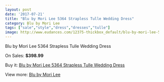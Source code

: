 ```yaml
---
layout: post
date: '2017-07-21'
title: "Blu by Mori Lee 5364 Strapless Tulle Wedding Dress"
category: Blu by Mori Lee
tags: ["sale","style","dress","dresses","tulle"]
image: http://www.eudances.com/12375-thickbox_default/blu-by-mori-lee-5364-strapless-tulle-wedding-dress.jpg
---
```

Blu by Mori Lee 5364 Strapless Tulle Wedding Dress

On Sales: **$398.99**
<a href="https://www.eudances.com/en/blu-by-mori-lee/3837-blu-by-mori-lee-5364-strapless-tulle-wedding-dress.html"><amp-img layout="responsive" width="600" height="600" src="//www.eudances.com/12375-thickbox_default/blu-by-mori-lee-5364-strapless-tulle-wedding-dress.jpg" alt="Blu by Mori Lee 5364 Strapless Tulle Wedding Dress 0" /></a>
<a href="https://www.eudances.com/en/blu-by-mori-lee/3837-blu-by-mori-lee-5364-strapless-tulle-wedding-dress.html"><amp-img layout="responsive" width="600" height="600" src="//www.eudances.com/12379-thickbox_default/blu-by-mori-lee-5364-strapless-tulle-wedding-dress.jpg" alt="Blu by Mori Lee 5364 Strapless Tulle Wedding Dress 1" /></a>
<a href="https://www.eudances.com/en/blu-by-mori-lee/3837-blu-by-mori-lee-5364-strapless-tulle-wedding-dress.html"><amp-img layout="responsive" width="600" height="600" src="//www.eudances.com/12378-thickbox_default/blu-by-mori-lee-5364-strapless-tulle-wedding-dress.jpg" alt="Blu by Mori Lee 5364 Strapless Tulle Wedding Dress 2" /></a>
<a href="https://www.eudances.com/en/blu-by-mori-lee/3837-blu-by-mori-lee-5364-strapless-tulle-wedding-dress.html"><amp-img layout="responsive" width="600" height="600" src="//www.eudances.com/12377-thickbox_default/blu-by-mori-lee-5364-strapless-tulle-wedding-dress.jpg" alt="Blu by Mori Lee 5364 Strapless Tulle Wedding Dress 3" /></a>
<a href="https://www.eudances.com/en/blu-by-mori-lee/3837-blu-by-mori-lee-5364-strapless-tulle-wedding-dress.html"><amp-img layout="responsive" width="600" height="600" src="//www.eudances.com/12376-thickbox_default/blu-by-mori-lee-5364-strapless-tulle-wedding-dress.jpg" alt="Blu by Mori Lee 5364 Strapless Tulle Wedding Dress 4" /></a>

Buy it: [Blu by Mori Lee 5364 Strapless Tulle Wedding Dress](https://www.eudances.com/en/blu-by-mori-lee/3837-blu-by-mori-lee-5364-strapless-tulle-wedding-dress.html "Blu by Mori Lee 5364 Strapless Tulle Wedding Dress")

View more: [Blu by Mori Lee](https://www.eudances.com/en/39-blu-by-mori-lee "Blu by Mori Lee")